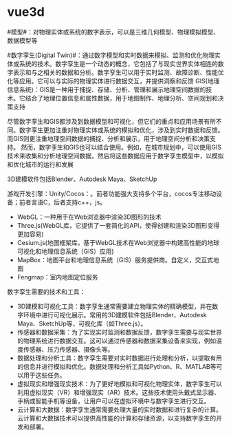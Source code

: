 # vue3d

#模型#：对物理实体或系统的数字表示，可以是三维几何模型、物理模拟模型、数据模型等

#数字孪生(Digital Twin)#：通过数字模型和实时数据来模拟、监测和优化物理实体或系统的技术。数字孪生是一个动态的概念，它包括了与现实世界实体相连的数字表示和与之相关的数据和分析。数字孪生可以用于实时监测、故障诊断、性能优化等应用。它可以与实际的物理实体进行数据交互，并提供洞察和反馈
GIS(地理信息系统)：GIS是一种用于捕捉、存储、分析、管理和展示地理空间数据的技术。它结合了地理位置信息和属性数据，用于地图制作、地理分析、空间规划和决策支持

尽管数字孪生和GIS都涉及到数据模型和可视化，但它们的重点和应用场景有所不同。数字孪生更加注重对物理实体或系统的模拟和优化，涉及到实时数据和反馈。而GIS则更注重地理空间数据的捕捉、分析和展示，用于地理空间分析和决策支持。
然而，数字孪生和GIS也可以结合使用。例如，在城市规划中，可以使用GIS技术来收集和分析地理空间数据，然后将这些数据应用于数字孪生模型中，以模拟和优化城市的运行和发展

3D建模软件包括Blender、Autodesk Maya、SketchUp

游戏开发引擎：Unity/Cocos：。前者功能强大支持多个平台，cocos专注移动设备；前者言语C，后者支持c++，js。

- WebGL：一种用于在Web浏览器中渲染3D图形的技术
- Three.js(WebGL库，它提供了一套简化的API，使得创建和渲染3D图形变得更加容易)
- Cesium.js(地图框架库，基于WebGL技术在Web浏览器中构建高性能的地球可视化和地理信息系统（GIS）应用)
- MapBox：地图平台和地理信息系统（GIS）服务提供商。自定义，交互式地图
- Fengmap：室内地图定位服务

数字孪生需要的技术和工具：
- 3D建模和可视化工具：数字孪生通常需要建立物理实体的精确模型，并在数字环境中进行可视化展示。常用的3D建模软件包括Blender、Autodesk Maya、SketchUp等，可视化库（如Three.js）。
- 传感器和数据采集：为了实现实时监测和数据反馈，数字孪生需要与现实世界的物理系统进行数据交互。这可以通过传感器和数据采集设备来实现，例如温度传感器、压力传感器、摄像头等。
- 数据处理和分析工具：数字孪生需要对实时数据进行处理和分析，以提取有用的信息并进行模拟和优化。数据处理和分析工具如Python、R、MATLAB等可以用于这些任务。
- 虚拟现实和增强现实技术：为了更好地模拟和可视化物理实体，数字孪生可以利用虚拟现实（VR）和增强现实（AR）技术。这些技术使用头戴式显示器、手柄或智能手机等设备，让用户可以在虚拟环境中与数字孪生进行交互。
- 云计算和大数据：数字孪生通常需要处理大量的实时数据和进行复杂的计算。云计算和大数据技术可以提供高性能的计算和存储资源，以支持数字孪生的开发和部署。
